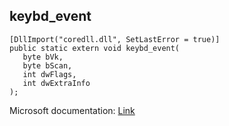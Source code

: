 ## keybd_event

```
[DllImport("coredll.dll", SetLastError = true)]
public static extern void keybd_event(
   byte bVk,
   byte bScan,
   int dwFlags,
   int dwExtraInfo
);
```

Microsoft documentation: [Link](https://docs.microsoft.com/en-us/windows/win32/api/winuser/nf-winuser-keybd_event)
